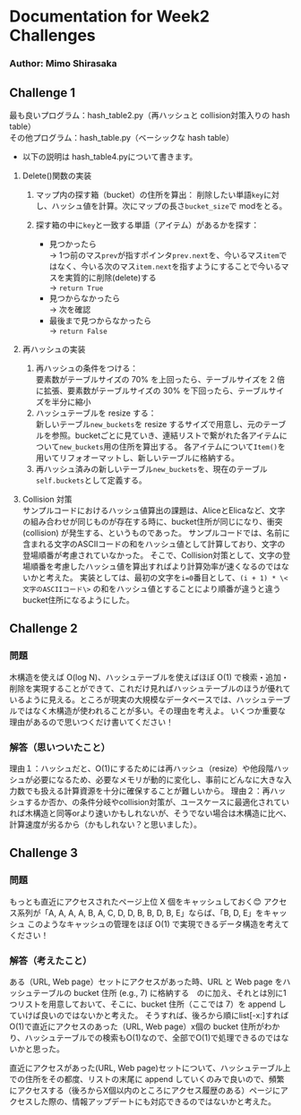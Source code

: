 # Documentation for Week2 Challenges
### Author: Mimo Shirasaka

## Challenge 1
最も良いプログラム：hash_table2.py（再ハッシュと collision対策入りの hash table）<br>
その他プログラム：hash_table.py（ベーシックな hash table）<br>

* 以下の説明は hash_table4.pyについて書きます。
1. Delete()関数の実装
    1. マップ内の探す箱（bucket）の住所を算出：
        削除したい単語`key`に対し、ハッシュ値を計算。次にマップの長さ`bucket_size`で modをとる。
    2. 探す箱の中に`key`と一致する単語（アイテム）があるかを探す：

        - 見つかったら<br>
            -> 1つ前のマス`prev`が指すポインタ`prev.next`を、今いるマス`item`ではなく、今いる次のマス`item.next`を指すようにすることで今いるマスを実質的に削除(delete)する<br>
            -> `return True`<br>
        - 見つからなかったら<br>
            -> 次を確認<br>
        - 最後まで見つからなかったら<br>
            -> `return False`<br>
2. 再ハッシュの実装<br>
    1. 再ハッシュの条件をつける：<br>
        要素数がテーブルサイズの 70% を上回ったら、テーブルサイズを 2 倍に拡張、要素数がテーブルサイズの 30% を下回ったら、テーブルサイズを半分に縮小<br>
    2. ハッシュテーブルを resize する：<br>
        新しいテーブル`new_buckets`を resize するサイズで用意し、元のテーブルを参照。bucketごとに見ていき、連結リストで繋がれた各アイテムについて`new_buckets`用の住所を算出する。
        各アイテムについて`Item()`を用いてリフォオーマットし、新しいテーブルに格納する。<br>
    3. 再ハッシュ済みの新しいテーブル`new_buckets`を、現在のテーブル`self.buckets`として定義する。<br>

3. Collision 対策<br>
    サンプルコードにおけるハッシュ値算出の課題は、AliceとElicaなど、文字の組み合わせが同じものが存在する時に、bucket住所が同じになり、衝突(collision) が発生する、というものであった。
    サンプルコードでは、名前に含まれる文字のASCIIコードの和をハッシュ値として計算しており、文字の登場順番が考慮されていなかった。
    そこで、Collision対策として、文字の登場順番を考慮したハッシュ値を算出すればより計算効率が速くなるのではないかと考えた。
    実装としては、最初の文字を`i=0`番目として、`(i + 1) * \<文字のASCIIコード\>` の和をハッシュ値とすることにより順番が違うと違う bucket住所になるようにした。

## Challenge 2
### 問題
木構造を使えば O(log N)、ハッシュテーブルを使えばほぼ O(1) で検索・追加・削除を実現することができて、これだけ見ればハッシュテーブルのほうが優れているように見える。ところが現実の大規模なデータベースでは、ハッシュテーブルではなく木構造が使われることが多い。その理由を考えよ。
いくつか重要な理由があるので思いつくだけ書いてください！<br>

### 解答（思いついたこと）
理由１：ハッシュだと、O(1)にするためには再ハッシュ（resize）や他段階ハッシュが必要になるため、必要なメモリが動的に変化し、事前にどんなに大きな入力数でも扱える計算資源を十分に確保することが難しいから。
理由２：再ハッシュするか否か、の条件分岐やcollision対策が、ユースケースに最適化されていれば木構造と同等orより速いかもしれないが、そうでない場合は木構造に比べ、計算速度が劣るから（かもしれない？と思いました）。

## Challenge 3
### 問題
もっとも直近にアクセスされたページ上位 X 個をキャッシュしておく😊
アクセス系列が「A, A, A, A, B, A, C, D, D, B, B, D, B, E」ならば、「B, D, E」をキャッシュ
このようなキャッシュの管理をほぼ O(1) で実現できるデータ構造を考えてください！

### 解答（考えたこと）
ある（URL, Web page）セットにアクセスがあった時、URL と Web page をハッシュテーブルの bucket 住所 (e.g., 7) に格納する　のに加え、それとは別に1つリストを用意しておいて、そこに、bucket 住所（ここでは 7）を append していけば良いのではないかと考えた。
そうすれば、後ろから順にlist[-x:]すればO(1)で直近にアクセスのあった（URL, Web page）x個の bucket 住所がわかり、ハッシュテーブルでの検索もO(1)なので、全部でO(1)で処理できるのではないかと思った。

直近にアクセスがあった(URL, Web page)セットについて、ハッシュテーブル上での住所をその都度、リストの末尾に append していくのみで良いので、頻繁にアクセスする（後ろからX個以内のところにアクセス履歴のある）ページにアクセスした際の、情報アップデートにも対応できるのではないかと考えた。






